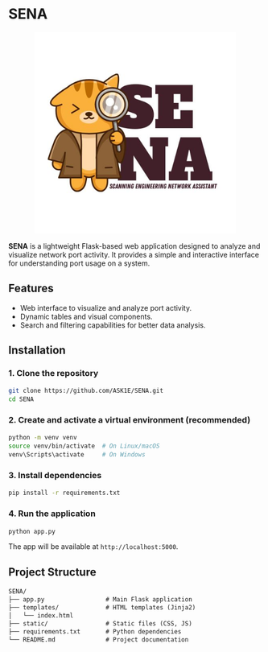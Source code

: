 
# SENA

<div align="center">
  <img src="Image/SENA-Logo.jpeg" alt="SENA-Logo" width="400"/>
 
  
</div>

**SENA** is a lightweight Flask-based web application designed to analyze and visualize network port activity. It provides a simple and interactive interface for understanding port usage on a system.

## Features

- Web interface to visualize and analyze port activity.
- Dynamic tables and visual components.
- Search and filtering capabilities for better data analysis.

## Installation

### 1. Clone the repository

```bash
git clone https://github.com/ASK1E/SENA.git
cd SENA
```

### 2. Create and activate a virtual environment (recommended)

```bash
python -m venv venv
source venv/bin/activate  # On Linux/macOS
venv\Scripts\activate     # On Windows
```

### 3. Install dependencies

```bash
pip install -r requirements.txt
```

### 4. Run the application

```bash
python app.py
```

The app will be available at `http://localhost:5000`.

## Project Structure

```
SENA/
├── app.py                 # Main Flask application
├── templates/             # HTML templates (Jinja2)
│   └── index.html
├── static/                # Static files (CSS, JS)
├── requirements.txt       # Python dependencies
└── README.md              # Project documentation
```

